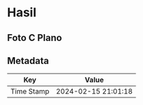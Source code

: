# Hasil

## Foto C Plano


## Metadata

| Key        | Value               |
| ---------- | ------------------- |
| Time Stamp | 2024-02-15 21:01:18 |



